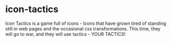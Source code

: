 icon-tactics
============

Icon Tactics is a game full of icons - Icons that have grown tired of standing still in web pages and the occasional css transformations. This time, they will go to war, and they will use tactics - YOUR TACTICS!
